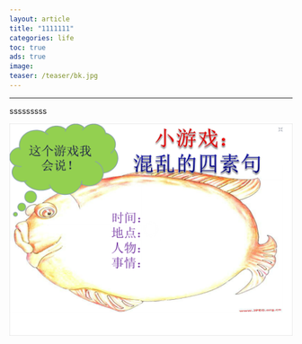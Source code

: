 ```yaml
---
layout: article
title: "1111111"
categories: life
toc: true
ads: true
image:
teaser: /teaser/bk.jpg
---
```


---

sssssssss

![df](https://github.com/storage201608/storage/blob/master/chenyifan2016/_posts/life/2016-08-09-1614life.md/ssj9.png?raw=true)

